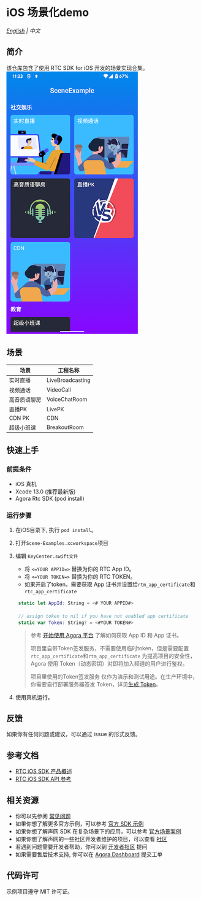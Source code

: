 # iOS 场景化demo

_[English](README.md) | 中文_

## 简介

该仓库包含了使用 RTC SDK for iOS 开发的场景实现合集。
![image](img_case_zh.png)

## 场景

|场景|工程名称|
|--|--|
|实时直播|LiveBroadcasting|
|视频通话|VideoCall|
|高音质语聊房|VoiceChatRoom|
|直播PK|LivePK|
|CDN PK|CDN|
|超级小班课|BreakoutRoom|

## 快速上手

### 前提条件

- iOS 真机
- Xcode 13.0 (推荐最新版)
- Agora Rtc SDK (pod install)

### 运行步骤

1. 在iOS目录下, 执行 `pod install`。
2. 打开`Scene-Examples.xcworkspace`项目
3. 编辑 `KeyCenter.swift文件`
    - 将 `<=YOUR APPID=>` 替换为你的 RTC App ID。
    - 将 `<=YOUR TOKEN=>` 替换为你的 RTC TOKEN。
    - 如果开启了token，需要获取 App 证书并设置给`rtm_app_certificate`和`rtc_app_certificate`

   ```swift
    static let AppId: String = <# YOUR APPID#>

    // assign token to nil if you have not enabled app certificate
    static var Token: String? = <#YOUR TOKEN#>
   ```
   > 参考 [开始使用 Agora 平台](https://docs.agora.io/cn/Agora%20Platform/get_appid_token) 了解如何获取 App ID 和 App 证书。
   > 
   > 项目里自带Token签发服务，不需要使用临时token，但是需要配置`rtc_app_certificate`和`rtm_app_certificate`
   > 为提高项目的安全性，Agora 使用 Token（动态密钥）对即将加入频道的用户进行鉴权。
   > 
   > 项目里使用的Token签发服务 仅作为演示和测试用途。在生产环境中，你需要自行部署服务器签发 Token，详见[生成 Token](https://docs.agora.io/cn/Interactive%20Broadcast/token_server)。
4. 使用真机运行。

## 反馈

如果你有任何问题或建议，可以通过 issue 的形式反馈。

## 参考文档

- [RTC iOS SDK 产品概述](https://docs.agora.io/cn/Interactive%20Broadcast/product_live?platform=iOS)
- [RTC iOS SDK API 参考](https://docs.agora.io/cn/Interactive%20Broadcast/API%20Reference/oc/docs/headers/Agora-Objective-C-API-Overview.html)

## 相关资源

- 你可以先参阅 [常见问题](https://docs.agora.io/cn/faq)
- 如果你想了解更多官方示例，可以参考 [官方 SDK 示例](https://github.com/AgoraIO)
- 如果你想了解声网 SDK 在复杂场景下的应用，可以参考 [官方场景案例](https://github.com/AgoraIO-usecase)
- 如果你想了解声网的一些社区开发者维护的项目，可以查看 [社区](https://github.com/AgoraIO-Community)
- 若遇到问题需要开发者帮助，你可以到 [开发者社区](https://rtcdeveloper.com/) 提问
- 如果需要售后技术支持, 你可以在 [Agora Dashboard](https://dashboard.agora.io) 提交工单

## 代码许可

示例项目遵守 MIT 许可证。
